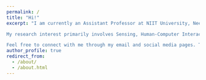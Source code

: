 ```yaml
---
permalink: /
title: "Hi!"
excerpt: "I am currently an Assistant Professor at NIIT University, Neemrana, Rajasthan. I have completed his Ph.D. in Computer Science and Engineering from the Indian Institute of Information Technology Guwahati, India. Post Ph.D., I have worked as a Post Doctoral Fellow at the Ubiquitous Networked Systems Lab (UbiNet) at the Indian Institute of Technology Kharagpur. 

My research interest primarily involves Sensing, Human-Computer Interaction and the Internet of Things. My earlier research works addressed in-network data fusion, machine inference on low-power devices, sentiment analysis on textual data, and detecting communities in social networks. Apart from that I have 3+ years of teaching experience at both abroad and within the country. 

Feel free to connect with me through my email and social media pages. Thank you"
author_profile: true
redirect_from: 
  - /about/
  - /about.html
---
```


